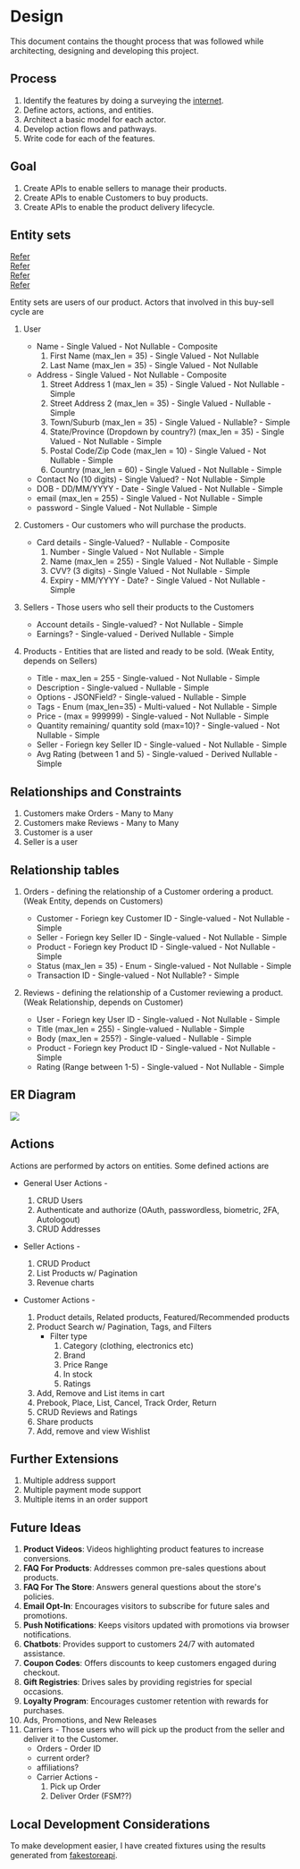 # Design

This document contains the thought process that was followed while architecting, designing and developing this project.

## Process

1. Identify the features by doing a surveying the [internet](https://www.webalive.com.au/ecommerce-website-features/).
2. Define actors, actions, and entities.
3. Architect a basic model for each actor.
4. Develop action flows and pathways.
5. Write code for each of the features.

## Goal

1. Create APIs to enable sellers to manage their products.
2. Create APIs to enable Customers to buy products.
3. Create APIs to enable the product delivery lifecycle.

## Entity sets

[Refer](https://kitefaster.com/2017/05/03/maximum-string-length-popular-database-fields)\
[Refer](https://stackoverflow.com/questions/30485/what-is-a-reasonable-length-limit-on-person-name-fields)\
[Refer](https://ux.stackexchange.com/a/100062/173550)\
[Refer](https://worldpopulationreview.com/country-rankings/country-with-the-longest-name)

Entity sets are users of our product. Actors that involved in this buy-sell cycle are 

1. User
    - Name - Single Valued - Not Nullable - Composite
        1. First Name (max_len = 35) - Single Valued - Not Nullable
        2. Last Name (max_len = 35) - Single Valued - Not Nullable
    - Address - Single Valued - Not Nullable - Composite
        1. Street Address 1 (max_len = 35) - Single Valued - Not Nullable - Simple
        2. Street Address 2 (max_len = 35) - Single Valued - Nullable - Simple
        3. Town/Suburb (max_len = 35) - Single Valued - Nullable? - Simple
        4. State/Province (Dropdown by country?) (max_len = 35) - Single Valued - Not Nullable - Simple
        5. Postal Code/Zip Code (max_len = 10) - Single Valued - Not Nullable - Simple
        6. Country (max_len = 60) - Single Valued - Not Nullable - Simple
    - Contact No (10 digits) - Single Valued? - Not Nullable - Simple
    - DOB - DD/MM/YYYY - Date - Single Valued - Not Nullable - Simple
    - email (max_len = 255) - Single Valued - Not Nullable - Simple
    - password - Single Valued - Not Nullable - Simple

2. Customers - Our customers who will purchase the products.
    - Card details - Single-Valued? - Nullable - Composite
        1. Number - Single Valued - Not Nullable - Simple
        2. Name (max_len = 255) - Single Valued - Not Nullable - Simple
        3. CVV? (3 digits) - Single Valued - Not Nullable - Simple
        4. Expiry - MM/YYYY - Date? - Single Valued - Not Nullable - Simple

3. Sellers - Those users who sell their products to the Customers
    - Account details - Single-valued? - Not Nullable - Simple
    - Earnings? - Single-valued - Derived Nullable - Simple

4. Products - Entities that are listed and ready to be sold. (Weak Entity, depends on Sellers)
    - Title - max_len = 255 - Single-valued - Not Nullable - Simple
    - Description - Single-valued - Nullable - Simple
    - Options - JSONField? - Single-valued - Nullable - Simple
    - Tags - Enum (max_len=35) - Multi-valued - Not Nullable - Simple
    - Price - (max = 999999) - Single-valued - Not Nullable - Simple
    - Quantity remaining/ quantity sold (max=10)? - Single-valued - Not Nullable - Simple
    - Seller - Foriegn key Seller ID - Single-valued - Not Nullable - Simple
    - Avg Rating (between 1 and 5) - Single-valued - Derived Nullable - Simple

## Relationships and Constraints

1. Customers make Orders - Many to Many
2. Customers make Reviews - Many to Many
3. Customer is a user
4. Seller is a user

## Relationship tables

1. Orders - defining the relationship of a Customer ordering a product. (Weak Entity, depends on Customers)
    - Customer - Foriegn key Customer ID - Single-valued - Not Nullable - Simple
    - Seller - Foriegn key Seller ID - Single-valued - Not Nullable - Simple
    - Product - Foriegn key Product ID - Single-valued - Not Nullable - Simple
    - Status (max_len = 35) - Enum - Single-valued - Not Nullable - Simple
    - Transaction ID - Single-valued - Not Nullable? - Simple

2. Reviews - defining the relationship of a Customer reviewing a product. (Weak Relationship, depends on Customer)
    - User - Foriegn key User ID - Single-valued - Not Nullable - Simple
    - Title (max_len = 255) - Single-valued - Nullable - Simple
    - Body (max_len = 255?) - Single-valued - Nullable - Simple
    - Product - Foriegn key Product ID - Single-valued - Not Nullable - Simple
    - Rating (Range between 1-5) - Single-valued - Not Nullable - Simple

## ER Diagram

![](assets/erd.jpg)

## Actions

Actions are performed by actors on entities. Some defined actions are

- General User Actions -
    1. CRUD Users
    2. Authenticate and authorize (OAuth, passwordless, biometric, 2FA, Autologout)
    3. CRUD Addresses

- Seller Actions -
    1. CRUD Product
    2. List Products w/ Pagination
    3. Revenue charts

- Customer Actions -
    1. Product details, Related products, Featured/Recommended products
    2. Product Search w/ Pagination, Tags, and Filters
        - Filter type
            1. Category (clothing, electronics etc)
            2. Brand
            3. Price Range
            4. In stock
            5. Ratings
    3. Add, Remove and List items in cart
    4. Prebook, Place, List, Cancel, Track Order, Return
    5. CRUD Reviews and Ratings
    6. Share products
    7. Add, remove and view Wishlist

## Further Extensions

1. Multiple address support
2. Multiple payment mode support
3. Multiple items in an order support

## Future Ideas

1. **Product Videos**: Videos highlighting product features to increase conversions.
2. **FAQ For Products**: Addresses common pre-sales questions about products.
3. **FAQ For The Store**: Answers general questions about the store's policies.
4. **Email Opt-In**: Encourages visitors to subscribe for future sales and promotions.
5. **Push Notifications**: Keeps visitors updated with promotions via browser notifications.
6. **Chatbots**: Provides support to customers 24/7 with automated assistance.
7. **Coupon Codes**: Offers discounts to keep customers engaged during checkout.
8. **Gift Registries**: Drives sales by providing registries for special occasions.
9. **Loyalty Program**: Encourages customer retention with rewards for purchases.
10. Ads, Promotions, and New Releases
11. Carriers - Those users who will pick up the product from the seller and deliver it to the Customer.
    - Orders - Order ID
    - current order?
    - affiliations?
    - Carrier Actions -
        1. Pick up Order
        2. Deliver Order (FSM??)

## Local Development Considerations

To make development easier, I have created fixtures using the results generated from [fakestoreapi](https://fakestoreapi.com/).
